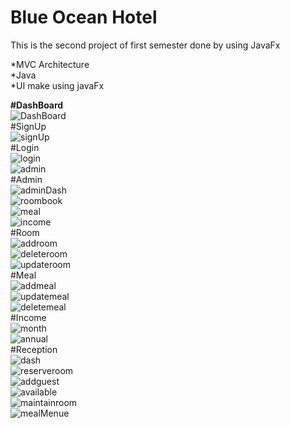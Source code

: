 # Blue Ocean Hotel<br>

This is the second project of first semester done by using JavaFx

*MVC Architecture<br>
*Java<br>
*UI make using javaFx

<b>#DashBoard<br></b>
![DashBoard](src/assets/project/dashboard.png)<br>
#SignUp<br>
![signUp](src/assets/project/SignUp.png)<br>
#Login<br>
![login](src/assets/project/login.png)<br>
![admin](src/assets/project/admin.png)<br>
#Admin<br>
![adminDash](src/assets/project/admin%20dash.png)<br>
![roombook](src/assets/project/booking%20room.png)<br>
![meal](src/assets/project/meal.png)<br>
![income](src/assets/project/Income.png)<br>
#Room<br>
![addroom](src/assets/project/add%20new%20room.png)<br>
![deleteroom](src/assets/project/delete%20rrom.png)<br>
![updateroom](src/assets/project/update%20rrom.png)<br>
#Meal<br>
![addmeal](src/assets/project/add%20meal.png)<br>
![updatemeal](src/assets/project/update%20meal.png)<br>
![deletemeal](src/assets/project/delete%20meal.png)<br>
#Income<br>
![month](src/assets/project/monthly.png)<br>
![annual](src/assets/project/annual.png)<br>
#Reception<br>
![dash](src/assets/project/reception%20dash.png)<br>
![reserveroom](src/assets/project/booking%20dash.png)<br>
![addguest](src/assets/project/guest%20details.png)<br>
![available](src/assets/project/Availability.png)<br>
![maintainroom](src/assets/project/room%20maintain.png)<br>
![mealMenue](src/assets/project/meal%20menu.png)<br>

